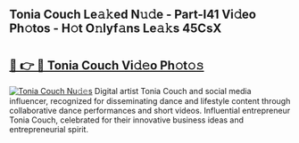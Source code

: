 ## Tonia Couch Le𝚊𝚔ed N𝚞𝚍e - Part-I41 Vi𝚍eo Ph𝚘tos - H𝚘t O𝚗lyf𝚊ns Le𝚊𝚔s 45CsX

# <h2><a href="http://hf3s8c.feru.top/?c=Tonia+Couch">🔗 👉 🔴 Tonia Couch Vi𝚍𝚎o Ph𝚘t𝚘𝚜</a></h2>

[![Tonia Couch Nu𝚍𝚎s](https://i.imgur.com/0TWrTi3.gif)](http://hf3s8c.feru.top/?c=Tonia+Couch)
Digital artist Tonia Couch and social media influencer, recognized for disseminating dance and lifestyle content through collaborative dance performances and short videos. Influential entrepreneur Tonia Couch, celebrated for their innovative business ideas and entrepreneurial spirit. 
